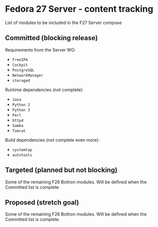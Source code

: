 # Fedora 27 Server - content tracking

List of modules to be included in the F27 Server compose

## Committed (blocking release)

Requirements from the Server WG:
* `FreeIPA`
* `Cockpit`
* `PostgreSQL`
* `NetworkManager`
* `storaged`

Runtime dependencies (not complete):
* `Java`
* `Python 2`
* `Python 3`
* `Perl`
* `httpd`
* `Samba`
* `Tomcat`

Build dependencies (not complete even more):
* `systemtap`
* `autotools`

## Targeted (planned but not blocking)

Some of the remaining F26 Boltron modules. Will be defined when the Committed list is complete.

## Proposed (stretch goal)

Some of the remaining F26 Boltron modules. Will be defined when the Committed list is complete.

